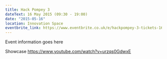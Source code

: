 ```yaml
---
title: Hack Pompey 3
dateText: 16 May 2015 (09:30 - 19:00)
date: "2015-05-16"
location: Innovation Space
eventbrite_link: https://www.eventbrite.co.uk/e/hackpompey-3-tickets-16615062098#
---
```

Event information goes here

Showcase
https://www.youtube.com/watch?v=urzqs0GdwxE